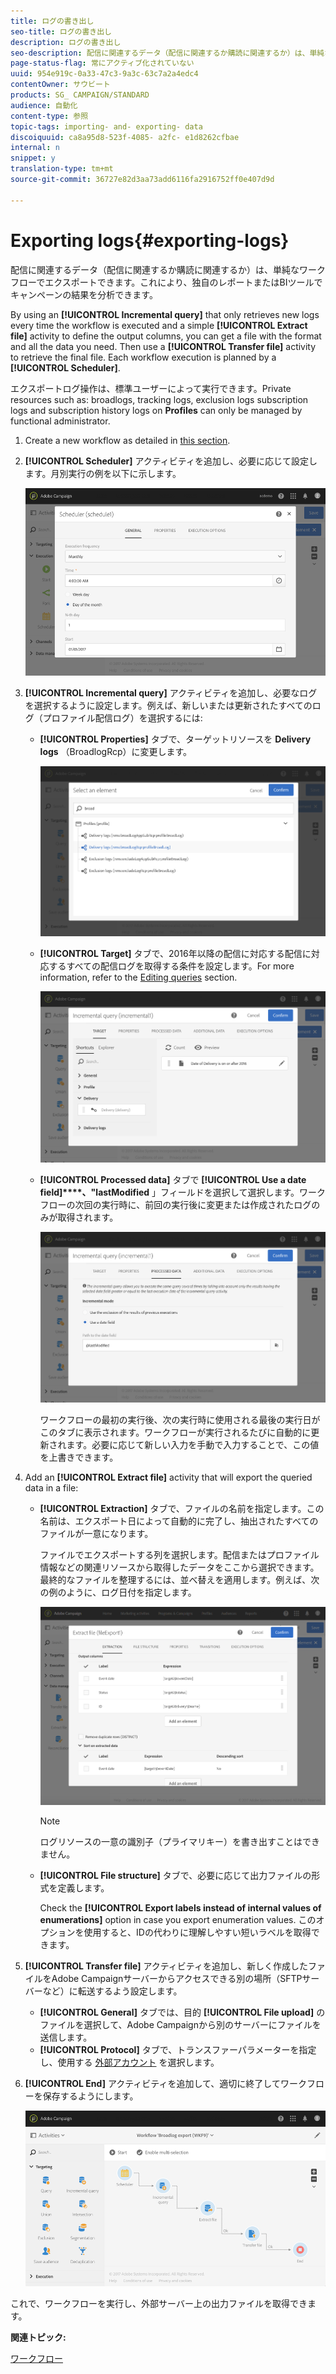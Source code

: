```yaml
---
title: ログの書き出し
seo-title: ログの書き出し
description: ログの書き出し
seo-description: 配信に関連するデータ（配信に関連するか購読に関連するか）は、単純なワークフローでエクスポートできます。
page-status-flag: 常にアクティブ化されていない
uuid: 954e919c-0a33-47c3-9a3c-63c7a2a4edc4
contentOwner: サウビート
products: SG_ CAMPAIGN/STANDARD
audience: 自動化
content-type: 参照
topic-tags: importing- and- exporting- data
discoiquuid: ca8a95d8-523f-4085- a2fc- e1d8262cfbae
internal: n
snippet: y
translation-type: tm+mt
source-git-commit: 36727e82d3aa73add6116fa2916752ff0e407d9d

---
```



# Exporting logs{#exporting-logs}

配信に関連するデータ（配信に関連するか購読に関連するか）は、単純なワークフローでエクスポートできます。これにより、独自のレポートまたはBIツールでキャンペーンの結果を分析できます。

By using an **[!UICONTROL Incremental query]** that only retrieves new logs every time the workflow is executed and a simple **[!UICONTROL Extract file]** activity to define the output columns, you can get a file with the format and all the data you need. Then use a **[!UICONTROL Transfer file]** activity to retrieve the final file. Each workflow execution is planned by a **[!UICONTROL Scheduler]**.

エクスポートログ操作は、標準ユーザーによって実行できます。Private resources such as: broadlogs, tracking logs, exclusion logs subscription logs and subscription history logs on **Profiles** can only be managed by functional administrator.

1. Create a new workflow as detailed in [this section](../../automating/using/building-a-workflow.md#creating-a-workflow).
1. **[!UICONTROL Scheduler]** アクティビティを追加し、必要に応じて設定します。月別実行の例を以下に示します。

   ![](assets/export_logs_scheduler.png)

1. **[!UICONTROL Incremental query]** アクティビティを追加し、必要なログを選択するように設定します。例えば、新しいまたは更新されたすべてのログ（プロファイル配信ログ）を選択するには:

   * **[!UICONTROL Properties]** タブで、ターゲットリソースを **Delivery logs** （BroadlogRcp）に変更します。

      ![](assets/export_logs_query_properties.png)

   * **[!UICONTROL Target]** タブで、2016年以降の配信に対応する配信に対応するすべての配信ログを取得する条件を設定します。For more information, refer to the [Editing queries](../../automating/using/editing-queries.md#creating-queries) section.

      ![](assets/export_logs_query_target.png)

   * **[!UICONTROL Processed data]** タブで **[!UICONTROL Use a date field]****、"lastModified** 」フィールドを選択して選択します。ワークフローの次回の実行時に、前回の実行後に変更または作成されたログのみが取得されます。

      ![](assets/export_logs_query_processeddata.png)

      ワークフローの最初の実行後、次の実行時に使用される最後の実行日がこのタブに表示されます。ワークフローが実行されるたびに自動的に更新されます。必要に応じて新しい入力を手動で入力することで、この値を上書きできます。

1. Add an **[!UICONTROL Extract file]** activity that will export the queried data in a file:

   * **[!UICONTROL Extraction]** タブで、ファイルの名前を指定します。この名前は、エクスポート日によって自動的に完了し、抽出されたすべてのファイルが一意になります。

      ファイルでエクスポートする列を選択します。配信またはプロファイル情報などの関連リソースから取得したデータをここから選択できます。最終的なファイルを整理するには、並べ替えを適用します。例えば、次の例のように、ログ日付を指定します。

      ![](assets/export_logs_extractfile_extraction.png)

      >[!NOTE]
      >
      >ログリソースの一意の識別子（プライマリキー）を書き出すことはできません。

   * **[!UICONTROL File structure]** タブで、必要に応じて出力ファイルの形式を定義します。

      Check the **[!UICONTROL Export labels instead of internal values of enumerations]** option in case you export enumeration values. このオプションを使用すると、IDの代わりに理解しやすい短いラベルを取得できます。

1. **[!UICONTROL Transfer file]** アクティビティを追加し、新しく作成したファイルをAdobe Campaignサーバーからアクセスできる別の場所（SFTPサーバーなど）に転送するよう設定します。

   * **[!UICONTROL General]** タブでは、目的 **[!UICONTROL File upload]** のファイルを選択して、Adobe Campaignから別のサーバーにファイルを送信します。
   * **[!UICONTROL Protocol]** タブで、トランスファーパラメーターを指定し、使用する [外部アカウント](../../administration/using/external-accounts.md#creating-an-external-account) を選択します。

1. **[!UICONTROL End]** アクティビティを追加して、適切に終了してワークフローを保存するようにします。

   ![](assets/export_logs_example_workflow.png)

これで、ワークフローを実行し、外部サーバー上の出力ファイルを取得できます。

**関連トピック:**

[ワークフロー](../../automating/using/discovering-workflows.md)
